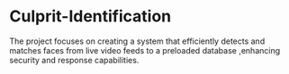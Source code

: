 # Culprit-Identification
The project focuses on creating a system that efficiently detects and matches faces from live video feeds to a preloaded database ,enhancing security and response capabilities.
